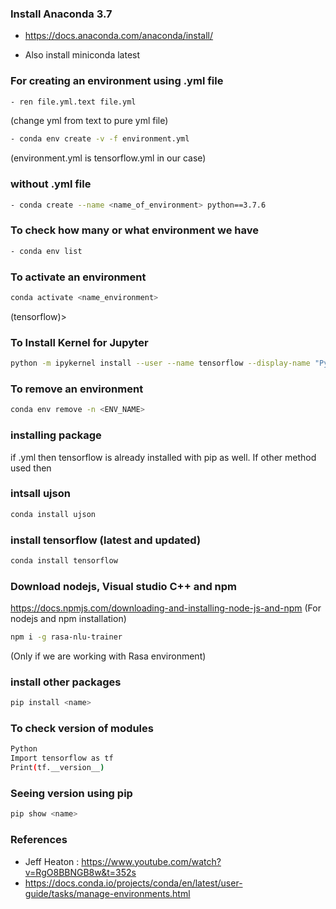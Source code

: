 ### Install Anaconda 3.7

- https://docs.anaconda.com/anaconda/install/

- Also install miniconda latest

### For creating an environment using .yml file
```bash
- ren file.yml.text file.yml 
```
(change yml from text to pure yml file)
```bash
- conda env create -v -f environment.yml

```
(environment.yml is tensorflow.yml in our case)

### without .yml file
```bash
- conda create --name <name_of_environment> python==3.7.6
```
### To check how many or what environment we have
```bash
- conda env list
```
### To activate an environment 
```bash
conda activate <name_environment>
```
(tensorflow)>

### To Install Kernel for Jupyter
```bash
python -m ipykernel install --user --name tensorflow --display-name "Python 3.7 (tensorflow)"
```
### To remove an environment
```bash
conda env remove -n <ENV_NAME>
```
### installing package

if .yml then tensorflow is already installed with pip as well. If other method used then

### intsall ujson
```bash
conda install ujson
```
### install tensorflow (latest and updated)
```bash
conda install tensorflow
```
### Download nodejs, Visual studio C++ and npm

https://docs.npmjs.com/downloading-and-installing-node-js-and-npm (For nodejs and npm installation)
```bash
npm i -g rasa-nlu-trainer
```
(Only if we are working with Rasa environment)
### install other packages
```bash
pip install <name>
 ```
### To check version of modules
```bash
Python
Import tensorflow as tf
Print(tf.__version__)
 ```
### Seeing version using pip
  ```bash
 pip show <name>
 ```
  

### References

- Jeff Heaton : https://www.youtube.com/watch?v=RgO8BBNGB8w&t=352s
- https://docs.conda.io/projects/conda/en/latest/user-guide/tasks/manage-environments.html

